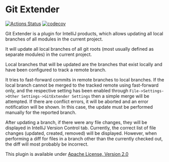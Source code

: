 # Git Extender

[![Actions Status](https://github.com/JChrist/gitextender/workflows/build/badge.svg)](https://github.com/JChrist/gitextender/actions)
[![codecov](https://codecov.io/gh/JChrist/gitextender/branch/master/graph/badge.svg)](https://codecov.io/gh/JChrist/gitextender)

Git Extender is a plugin for IntelliJ products, 
which allows updating all local branches of all modules in the current project.

It will update all local branches of all git roots 
(most usually defined as separate modules) 
in the current project.

Local branches that will be updated are 
the branches that exist locally and have been configured
to track a remote branch.

It tries to fast-forward commits in remote branches to local branches. 
If the local branch cannot be merged to the tracked remote using fast-forward only, 
and the respective setting has been enabled through `File->Settings->Other Settings->GitExtender Settings` then a simple merge will be attempted.
If there are conflict errors, it will be aborted and an error notification will be shown. 
In this case, the update must be performed manually for the reported branch.

After updating a branch, if there were any file changes, they will be displayed in
IntelliJ Version Control tab. 
Currently, the correct list of file changes 
(updated, created, removed) will be displayed. 
However, when performing a diff for files in a branch other than the currently checked
out, the diff will most probably be incorrect.

This plugin is available under [Apache License, Version 2.0](http://www.apache.org/licenses/LICENSE-2.0)
